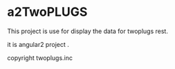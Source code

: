 # a2TwoPLUGS

This project is use for display the data for twoplugs rest.

it is angular2 project .

copyright twoplugs.inc
